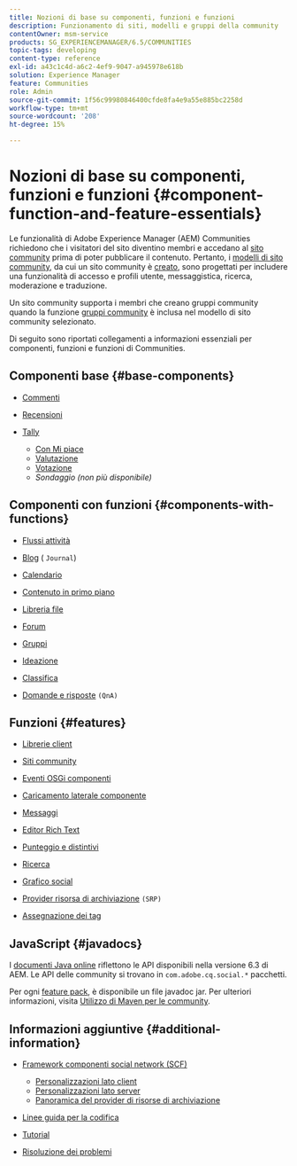 ```yaml
---
title: Nozioni di base su componenti, funzioni e funzioni
description: Funzionamento di siti, modelli e gruppi della community
contentOwner: msm-service
products: SG_EXPERIENCEMANAGER/6.5/COMMUNITIES
topic-tags: developing
content-type: reference
exl-id: a43c1c4d-a6c2-4ef9-9047-a945978e618b
solution: Experience Manager
feature: Communities
role: Admin
source-git-commit: 1f56c99980846400cfde8fa4e9a55e885bc2258d
workflow-type: tm+mt
source-wordcount: '208'
ht-degree: 15%

---
```


# Nozioni di base su componenti, funzioni e funzioni  {#component-function-and-feature-essentials}

Le funzionalità di Adobe Experience Manager (AEM) Communities richiedono che i visitatori del sito diventino membri e accedano al [sito community](overview.md#communitiessites) prima di poter pubblicare il contenuto. Pertanto, i [modelli di sito community](sites.md), da cui un sito community è [creato](sites-console.md), sono progettati per includere una funzionalità di accesso e profili utente, messaggistica, ricerca, moderazione e traduzione.

Un sito community supporta i membri che creano gruppi community quando la funzione [gruppi community](functions.md#groups-function) è inclusa nel modello di sito community selezionato.

Di seguito sono riportati collegamenti a informazioni essenziali per componenti, funzioni e funzioni di Communities.

## Componenti base {#base-components}

* [Commenti](essentials-comments.md)
* [Recensioni](reviews-basics.md)
* [Tally](tally.md)

   * [Con Mi piace](essentials-liking.md)
   * [Valutazione](rating-basics.md)
   * [Votazione](essentials-voting.md)
   * *Sondaggio (non più disponibile)*

## Componenti con funzioni {#components-with-functions}

* [Flussi attività](essentials-activities.md)
* [Blog](blog-developer-basics.md) ( `Journal`)

* [Calendario](calendar-basics-for-developers.md)
* [Contenuto in primo piano](essentials-featured.md)
* [Libreria file](essentials-file-library.md)
* [Forum](essentials-forum.md)
* [Gruppi](essentials-groups.md)
* [Ideazione](ideation.md)
* [Classifica](leaderboard.md)
* [Domande e risposte](qna-essentials.md) `(QnA)`

## Funzioni {#features}

* [Librerie client](clientlibs.md)
* [Siti community](sites-for-developers.md)
* [Eventi OSGi componenti](events.md)
* [Caricamento laterale componente](sideloading.md)
* [Messaggi](essentials-messaging.md)
* [Editor Rich Text](rte.md)
* [Punteggio e distintivi](configure-scoring.md)
* [Ricerca](search-implementation.md)
* [Grafico social](essentials-socialgraph.md)
* [Provider risorsa di archiviazione](srp-and-ugc.md) `(SRP)`

* [Assegnazione dei tag](tag.md)

## JavaScript {#javadocs}

I [documenti Java online](../../help/sites-developing/reference-materials.md) riflettono le API disponibili nella versione 6.3 di AEM.
Le API delle community si trovano in `com.adobe.cq.social.*` pacchetti.

Per ogni [feature pack](deploy-communities.md#latestfeaturepack), è disponibile un file javadoc jar. Per ulteriori informazioni, visita [Utilizzo di Maven per le community](maven.md#javadocs).

## Informazioni aggiuntive {#additional-information}

* [Framework componenti social network (SCF)](scf.md)

   * [Personalizzazioni lato client](client-customize.md)
   * [Personalizzazioni lato server](server-customize.md)
   * [Panoramica del provider di risorse di archiviazione](srp.md)

* [Linee guida per la codifica](code-guide.md)
* [Tutorial](tutorials.md)
* [Risoluzione dei problemi](troubleshooting.md)
